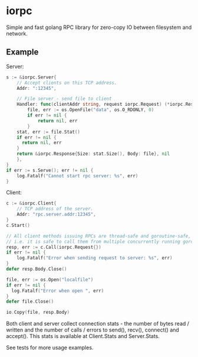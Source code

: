 iorpc
=====

Simple and fast golang RPC library for zero-copy IO between filesystem and network.

## Example

Server:
```go
s := &iorpc.Server{
	// Accept clients on this TCP address.
	Addr: ":12345",

	// File server - send file to client
	Handler: func(clientAddr string, request iorpc.Request) (*iorpc.Response, error) {
		file, err := os.OpenFile("data", os.O_RDONLY, 0)
		if err != nil {
			return nil, err
		}
    stat, err := file.Stat()
    if err != nil {
      return nil, err
    }
    return &iorpc.Response{Size: stat.Size(), Body: file}, nil
	},
}
if err := s.Serve(); err != nil {
	log.Fatalf("Cannot start rpc server: %s", err)
}
```

Client:
```go
c := &iorpc.Client{
	// TCP address of the server.
	Addr: "rpc.server.addr:12345",
}
c.Start()

// All client methods issuing RPCs are thread-safe and goroutine-safe,
// i.e. it is safe to call them from multiple concurrently running goroutines.
resp, err := c.Call(iorpc.Request{})
if err != nil {
	log.Fatalf("Error when sending request to server: %s", err)
}
defer resp.Body.Close()

file, err := os.Open("localfile")
if err != nil {
  log.Fatalf("Error when open ", err)
}
defer file.Close()

io.Copy(file, resp.Body)
```

Both client and server collect connection stats - the number of bytes
read / written and the number of calls / errors to send(), recv(), connect()
and accept(). This stats is available at Client.Stats and Server.Stats.

See tests for more usage examples.
